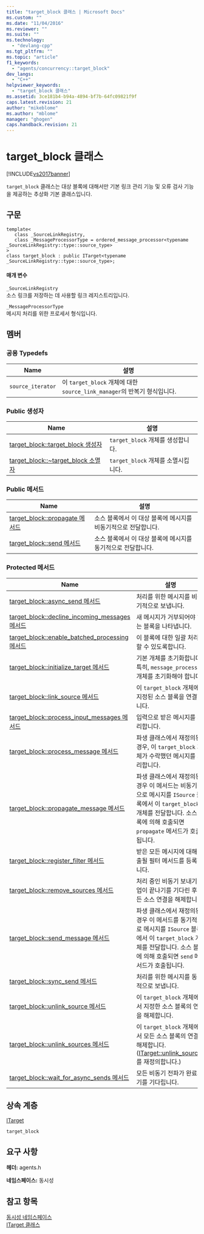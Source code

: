 ```yaml
---
title: "target_block 클래스 | Microsoft Docs"
ms.custom: ""
ms.date: "11/04/2016"
ms.reviewer: ""
ms.suite: ""
ms.technology: 
  - "devlang-cpp"
ms.tgt_pltfrm: ""
ms.topic: "article"
f1_keywords: 
  - "agents/concurrency::target_block"
dev_langs: 
  - "C++"
helpviewer_keywords: 
  - "target_block 클래스"
ms.assetid: 3ce181b4-b94a-4894-bf7b-64fc09821f9f
caps.latest.revision: 21
author: "mikeblome"
ms.author: "mblome"
manager: "ghogen"
caps.handback.revision: 21
---
```

# target_block 클래스
[!INCLUDE[vs2017banner](../../../assembler/inline/includes/vs2017banner.md)]

`target_block` 클래스는 대상 블록에 대해서만 기본 링크 관리 기능 및 오류 검사 기능을 제공하는 추상화 기본 클래스입니다.  
  
## 구문  
  
```  
template<  
   class _SourceLinkRegistry,  
   class _MessageProcessorType = ordered_message_processor<typename _SourceLinkRegistry::type::source_type>  
>  
class target_block : public ITarget<typename _SourceLinkRegistry::type::source_type>;  
```  
  
#### 매개 변수  
 `_SourceLinkRegistry`  
 소스 링크를 저장하는 데 사용할 링크 레지스트리입니다.  
  
 `_MessageProcessorType`  
 메시지 처리를 위한 프로세서 형식입니다.  
  
## 멤버  
  
### 공용 Typedefs  
  
|Name|설명|  
|----------|--------|  
|`source_iterator`|이 `target_block` 개체에 대한 `source_link_manager`의 반복기 형식입니다.|  
  
### Public 생성자  
  
|Name|설명|  
|----------|--------|  
|[target\_block::target\_block 생성자](../Topic/target_block::target_block%20Constructor.md)|`target_block` 개체를 생성합니다.|  
|[target\_block::~target\_block 소멸자](../Topic/target_block::~target_block%20Destructor.md)|`target_block` 개체를 소멸시킵니다.|  
  
### Public 메서드  
  
|Name|설명|  
|----------|--------|  
|[target\_block::propagate 메서드](../Topic/target_block::propagate%20Method.md)|소스 블록에서 이 대상 블록에 메시지를 비동기적으로 전달합니다.|  
|[target\_block::send 메서드](../Topic/target_block::send%20Method.md)|소스 블록에서 이 대상 블록에 메시지를 동기적으로 전달합니다.|  
  
### Protected 메서드  
  
|Name|설명|  
|----------|--------|  
|[target\_block::async\_send 메서드](../Topic/target_block::async_send%20Method.md)|처리를 위한 메시지를 비동기적으로 보냅니다.|  
|[target\_block::decline\_incoming\_messages 메서드](../Topic/target_block::decline_incoming_messages%20Method.md)|새 메시지가 거부되어야 하는 블록을 나타냅니다.|  
|[target\_block::enable\_batched\_processing 메서드](../Topic/target_block::enable_batched_processing%20Method.md)|이 블록에 대한 일괄 처리를 할 수 ​​있도록합니다.|  
|[target\_block::initialize\_target 메서드](../Topic/target_block::initialize_target%20Method.md)|기본 개체를 초기화합니다.  특히, `message_processor` 개체를 초기화해야 합니다.|  
|[target\_block::link\_source 메서드](../Topic/target_block::link_source%20Method.md)|이 `target_block` 개체에 지정된 소스 블록을 연결합니다.|  
|[target\_block::process\_input\_messages 메서드](../Topic/target_block::process_input_messages%20Method.md)|입력으로 받은 메시지를 처리합니다.|  
|[target\_block::process\_message 메서드](../Topic/target_block::process_message%20Method.md)|파생 클래스에서 재정의된 경우, 이 `target_block` 개체가 수락했던 메시지를 처리합니다.|  
|[target\_block::propagate\_message 메서드](../Topic/target_block::propagate_message%20Method.md)|파생 클래스에서 재정의된 경우 이 메서드는 비동기적으로 메시지를 `ISource` 블록에서 이 `target_block` 개체를 전달합니다.  소스 블록에 의해 호출되면 `propagate` 메서드가 호출됩니다.|  
|[target\_block::register\_filter 메서드](../Topic/target_block::register_filter%20Method.md)|받은 모든 메시지에 대해 호출될 필터 메서드를 등록합니다.|  
|[target\_block::remove\_sources 메서드](../Topic/target_block::remove_sources%20Method.md)|처리 중인 비동기 보내기 작업이 끝나기를 기다린 후 모든 소스 연결을 해제합니다.|  
|[target\_block::send\_message 메서드](../Topic/target_block::send_message%20Method.md)|파생 클래스에서 재정의된 경우 이 메서드를 동기적으로 메시지를 `ISource` 블록에서 이 `target_block` 개체를 전달합니다.  소스 블록에 의해 호출되면 `send` 메서드가 호출됩니다.|  
|[target\_block::sync\_send 메서드](../Topic/target_block::sync_send%20Method.md)|처리를 위한 메시지를 동기적으로 보냅니다.|  
|[target\_block::unlink\_source 메서드](../Topic/target_block::unlink_source%20Method.md)|이 `target_block` 개체에서 지정한 소스 블록의 연결을 해제합니다.|  
|[target\_block::unlink\_sources 메서드](../Topic/target_block::unlink_sources%20Method.md)|이 `target_block` 개체에서 모든 소스 블록의 연결을 해제합니다. \([ITarget::unlink\_sources](../Topic/ITarget::unlink_sources%20Method.md)를 재정의합니다.\)|  
|[target\_block::wait\_for\_async\_sends 메서드](../Topic/target_block::wait_for_async_sends%20Method.md)|모든 비동기 전파가 완료되기를 기다립니다.|  
  
## 상속 계층  
 [ITarget](../../../parallel/concrt/reference/itarget-class.md)  
  
 `target_block`  
  
## 요구 사항  
 **헤더:** agents.h  
  
 **네임스페이스:** 동시성  
  
## 참고 항목  
 [동시성 네임스페이스](../../../parallel/concrt/reference/concurrency-namespace.md)   
 [ITarget 클래스](../../../parallel/concrt/reference/itarget-class.md)